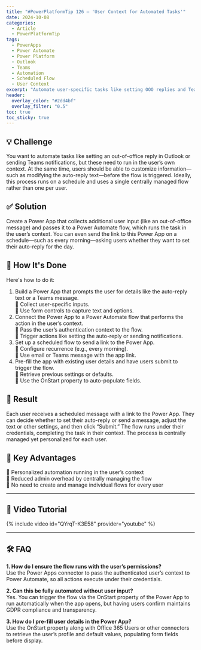 ```yaml
---
title: "#PowerPlatformTip 126 – 'User Context for Automated Tasks'"
date: 2024-10-08
categories:
  - Article
  - PowerPlatformTip
tags:
  - PowerApps
  - Power Automate
  - Power Platform
  - Outlook
  - Teams
  - Automation
  - Scheduled Flow
  - User Context
excerpt: "Automate user-specific tasks like setting OOO replies and Teams notifications centrally while allowing users to customize messages before scheduled flows run."
header:
  overlay_color: "#2dd4bf"
  overlay_filter: "0.5"
toc: true
toc_sticky: true
---
```


## 💡 Challenge
You want to automate tasks like setting an out-of-office reply in Outlook or sending Teams notifications, but these need to run in the user’s own context. At the same time, users should be able to customize information—such as modifying the auto-reply text—before the flow is triggered. Ideally, this process runs on a schedule and uses a single centrally managed flow rather than one per user.

## ✅ Solution
Create a Power App that collects additional user input (like an out-of-office message) and passes it to a Power Automate flow, which runs the task in the user’s context. You can even send the link to this Power App on a schedule—such as every morning—asking users whether they want to set their auto-reply for the day.

## 🔧 How It's Done
Here's how to do it:
1. Build a Power App that prompts the user for details like the auto-reply text or a Teams message.  
   🔸 Collect user-specific inputs.  
   🔸 Use form controls to capture text and options.  
2. Connect the Power App to a Power Automate flow that performs the action in the user’s context.  
   🔸 Pass the user’s authentication context to the flow.  
   🔸 Trigger actions like setting the auto-reply or sending notifications.  
3. Set up a scheduled flow to send a link to the Power App.  
   🔸 Configure recurrence (e.g., every morning).  
   🔸 Use email or Teams message with the app link.  
4. Pre-fill the app with existing user details and have users submit to trigger the flow.  
   🔸 Retrieve previous settings or defaults.  
   🔸 Use the OnStart property to auto-populate fields.

## 🎉 Result
Each user receives a scheduled message with a link to the Power App. They can decide whether to set their auto-reply or send a message, adjust the text or other settings, and then click “Submit.” The flow runs under their credentials, completing the task in their context. The process is centrally managed yet personalized for each user.

## 🌟 Key Advantages
🔸 Personalized automation running in the user’s context  
🔸 Reduced admin overhead by centrally managing the flow  
🔸 No need to create and manage individual flows for every user  

---

## 🎥 Video Tutorial
{% include video id="QYrqT-K3E58" provider="youtube" %}

---

## 🛠️ FAQ
**1. How do I ensure the flow runs with the user’s permissions?**  
Use the Power Apps connector to pass the authenticated user’s context to Power Automate, so all actions execute under their credentials.

**2. Can this be fully automated without user input?**  
Yes. You can trigger the flow via the OnStart property of the Power App to run automatically when the app opens, but having users confirm maintains GDPR compliance and transparency.

**3. How do I pre-fill user details in the Power App?**  
Use the OnStart property along with Office 365 Users or other connectors to retrieve the user’s profile and default values, populating form fields before display.
